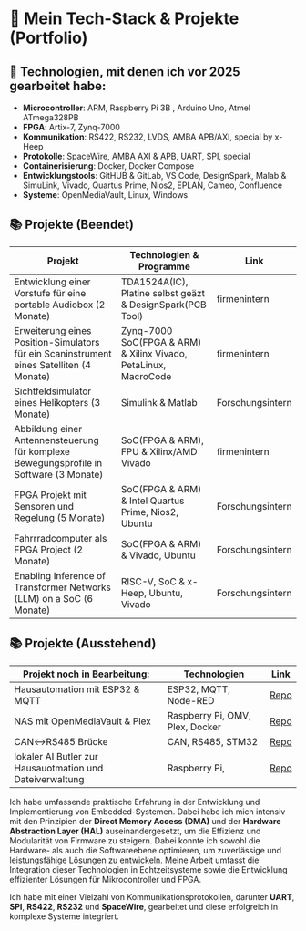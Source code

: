 # 🔧 Mein Tech-Stack & Projekte (Portfolio)

## 🚀 Technologien, mit denen ich vor 2025 gearbeitet habe:

- **Microcontroller**: ARM, Raspberry Pi 3B , Arduino Uno, Atmel ATmega328PB
- **FPGA**: Artix-7, Zynq-7000
- **Kommunikation**: RS422, RS232, LVDS, AMBA APB/AXI, special by x-Heep
- **Protokolle**: SpaceWire, AMBA AXI & APB, UART, SPI, special
- **Containerisierung**: Docker, Docker Compose
- **Entwicklungstools**: GitHUB & GitLab, VS Code, DesignSpark, Malab & SimuLink, Vivado, Quartus Prime, Nios2, EPLAN, Cameo, Confluence
- **Systeme**: OpenMediaVault, Linux, Windows

## 📚 Projekte (Beendet)

| Projekt                                                                             | Technologien & Programme            | Link              |
|-------------------------------------------------------------------------------------|-------------------------------------|-------------------|
| Entwicklung einer Vorstufe für eine portable Audiobox (2 Monate)                        | TDA1524A(IC),  Platine selbst geäzt & DesignSpark(PCB Tool)   | firmenintern |
| Erweiterung eines Position-Simulators für ein Scaninstrument eines Satelliten (4 Monate)| Zynq-7000 SoC(FPGA & ARM) & Xilinx Vivado, PetaLinux, MacroCode  | firmenintern    |   
| Sichtfeldsimulator eines Helikopters (3 Monate)                                         | Simulink & Matlab               | Forschungsintern  |
| Abbildung einer Antennensteuerung für komplexe Bewegungsprofile in Software (3 Monate)  | SoC(FPGA & ARM), FPU & Xilinx/AMD Vivado| firmenintern      |
| FPGA Projekt mit Sensoren und Regelung (5 Monate)                                       | SoC(FPGA & ARM) & Intel Quartus Prime, Nios2, Ubuntu        | Forschungsintern  |
| Fahrrradcomputer als FPGA Project  (2 Monate)                                           | SoC(FPGA & ARM) & Vivado, Ubuntu        | Forschungsintern  |
| Enabling Inference of Transformer Networks (LLM) on a SoC (6 Monate)                    | RISC-V, SoC & x-Heep, Ubuntu, Vivado     | Forschungsintern  |


## 📚 Projekte (Ausstehend)

| Projekt noch in Bearbeitung:                                                            | Technologien                        | Link         |
|-----------------------------------------------------------------------------------------|-------------------------------------|--------------|
| Hausautomation mit ESP32 & MQTT                                                         | ESP32, MQTT, Node-RED               | [Repo](...)  |
| NAS mit OpenMediaVault & Plex                                                           | Raspberry Pi, OMV, Plex, Docker     | [Repo](...)  |
| CAN↔RS485 Brücke                                                                        | CAN, RS485, STM32                   | [Repo](...)  |
| lokaler AI Butler zur Hausauotmation und Dateiverwaltung                                | Raspberry Pi,                  | [Repo](...)  |


Ich habe umfassende praktische Erfahrung in der Entwicklung und Implementierung von Embedded-Systemen. Dabei habe ich mich intensiv mit den Prinzipien der **Direct Memory Access (DMA)** und der **Hardware Abstraction Layer (HAL)** auseinandergesetzt, um die Effizienz und Modularität von Firmware zu steigern. Dabei konnte ich sowohl die Hardware- als auch die Softwareebene optimieren, um zuverlässige und leistungsfähige Lösungen zu entwickeln. Meine Arbeit umfasst die Integration dieser Technologien in Echtzeitsysteme sowie die Entwicklung effizienter Lösungen für Mikrocontroller und FPGA.

Ich habe mit einer Vielzahl von Kommunikationsprotokollen, darunter **UART**, **SPI**, **RS422**, **RS232** und **SpaceWire**, gearbeitet und diese erfolgreich in komplexe Systeme integriert. 


